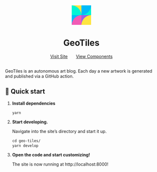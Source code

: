 <p align="center">
  <a href="https://geotiles.roscoe.dev">
    <img alt="GeoTiles" src="./src/images/icon.png" width="64" />
  </a>
</p>
<h1 align="center">
  GeoTiles
</h1>

<div align="center">
  <a href="https://geotiles.roscoe.dev/" marginRight="20px">Visit Site</a>
  &nbsp;&nbsp;&nbsp;&nbsp;&nbsp;
  <a href="https://main--60d98cfcc50c0d0039334d60.chromatic.com">View Components</a>
</div>
<br/>

GeoTiles is an autonomous art blog. Each day a new artwork is generated and published via a GitHub action.

## 🚀 Quick start

1.  **Install dependencies**

    ```shell
    yarn
    ```

2.  **Start developing.**

    Navigate into the site’s directory and start it up.

    ```shell
    cd geo-tiles/
    yarn develop
    ```

3.  **Open the code and start customizing!**

    The site is now running at http://localhost:8000!
